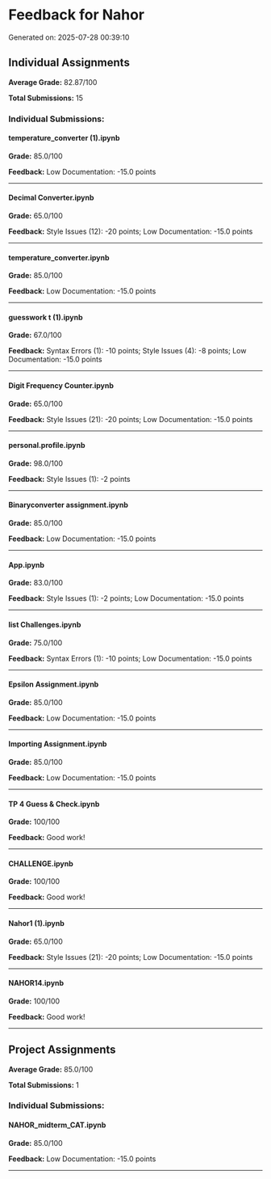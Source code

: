 # Feedback for Nahor

Generated on: 2025-07-28 00:39:10

## Individual Assignments

**Average Grade:** 82.87/100

**Total Submissions:** 15

### Individual Submissions:

#### temperature_converter (1).ipynb

**Grade:** 85.0/100

**Feedback:** Low Documentation: -15.0 points

---

#### Decimal Converter.ipynb

**Grade:** 65.0/100

**Feedback:** Style Issues (12): -20 points; Low Documentation: -15.0 points

---

#### temperature_converter.ipynb

**Grade:** 85.0/100

**Feedback:** Low Documentation: -15.0 points

---

#### guesswork t (1).ipynb

**Grade:** 67.0/100

**Feedback:** Syntax Errors (1): -10 points; Style Issues (4): -8 points; Low Documentation: -15.0 points

---

#### Digit Frequency Counter.ipynb

**Grade:** 65.0/100

**Feedback:** Style Issues (21): -20 points; Low Documentation: -15.0 points

---

#### personal.profile.ipynb

**Grade:** 98.0/100

**Feedback:** Style Issues (1): -2 points

---

#### Binaryconverter assignment.ipynb

**Grade:** 85.0/100

**Feedback:** Low Documentation: -15.0 points

---

#### App.ipynb

**Grade:** 83.0/100

**Feedback:** Style Issues (1): -2 points; Low Documentation: -15.0 points

---

#### list Challenges.ipynb

**Grade:** 75.0/100

**Feedback:** Syntax Errors (1): -10 points; Low Documentation: -15.0 points

---

#### Epsilon Assignment.ipynb

**Grade:** 85.0/100

**Feedback:** Low Documentation: -15.0 points

---

#### Importing Assignment.ipynb

**Grade:** 85.0/100

**Feedback:** Low Documentation: -15.0 points

---

#### TP 4 Guess & Check.ipynb

**Grade:** 100/100

**Feedback:** Good work!

---

#### CHALLENGE.ipynb

**Grade:** 100/100

**Feedback:** Good work!

---

#### Nahor1 (1).ipynb

**Grade:** 65.0/100

**Feedback:** Style Issues (21): -20 points; Low Documentation: -15.0 points

---

#### NAHOR14.ipynb

**Grade:** 100/100

**Feedback:** Good work!

---

## Project Assignments

**Average Grade:** 85.0/100

**Total Submissions:** 1

### Individual Submissions:

#### NAHOR_midterm_CAT.ipynb

**Grade:** 85.0/100

**Feedback:** Low Documentation: -15.0 points

---


